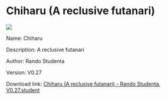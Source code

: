 # Chiharu (A reclusive futanari)

<img src = "https://raw.githubusercontent.com/Arbiter1223/Koukou-Gurashi-Custom-Students/master/Students/Files/Chiharu%20(A%20reclusive%20futanari).png">

Name: Chiharu

Description: A reclusive futanari

Author: Rando Studenta

Version: V0.27

Download link: <a href="https://raw.githubusercontent.com/Arbiter1223/Koukou-Gurashi-Custom-Students/master/Students/Files/Chiharu%20(A%20reclusive%20futanari)%20-%20Rando%20Studenta%2C%20V0.27.student">Chiharu (A reclusive futanari) - Rando Studenta, V0.27.student</a>
